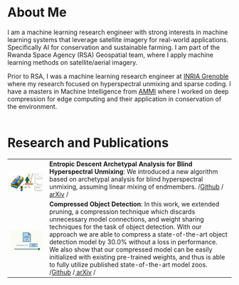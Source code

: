 # About Me 

I am a machine learning research engineer with strong interests in machine learning systems that leverage satellite imagery for real-world applications. Specifically AI for conservation and sustainable farming. I am part of the Rwanda Space Agency (RSA) Geospatial team, where I apply machine learning methods on satellite/aerial imagery.

Prior to RSA, I was a machine learning research engineer at [INRIA Grenoble](9https://www.inria.fr/en/inria-centre-university-grenoble-alpes) where my research focused on hyperspectral unmixing and sparse coding. I have a masters in Machine Intelligence from [AMMI](https://aimsammi.org/about-ammi-2/) where I worked on deep compression for edge computing and their application in conservation of the environment.<br><br>

# Research and Publications 

|  |  |
|--|--|
|<br><a href="https://arxiv.org/pdf/2209.11002.pdf"><img src="files/EDAA.png" /></a> |**Entropic Descent Archetypal Analysis for Blind Hyperspectral Unmixing**: We introduced a new algorithm based on archetypal analysis for blind hyperspectral unmixing, assuming linear mixing of endmembers. /<a href="https://github.com/inria-thoth/EDAA">Github</a> /<a href="https://arxiv.org/pdf/2209.11002.pdf"> arXiv</a> /
|<br><a href="https://arxiv.org/pdf/2107.12283.pdf"><img src="files/compression.gif" /></a> |**Compressed Object Detection**: In this work, we extended pruning, a compression technique which discards unnecessary model connections, and weight sharing techniques for the task of object detection. With our approach we are able to compress a state-of-the-art object detection model by 30.0% without a loss in performance. We also show that our compressed model can be easily initialized with existing pre-trained weights, and thus is able to fully utilize published state-of-the-art model zoos. /<a href="https://github.com/Gedeon-m-gedus/compressed_object_detection">Github</a> /<a href="https://arxiv.org/abs/2102.02896"> arXiv</a> /

